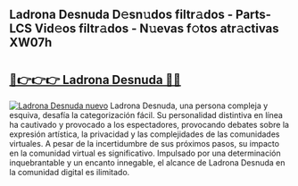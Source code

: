 ## Ladrona Desnuda D𝚎sn𝚞dos filtr𝚊dos - Parts-LCS Vid𝚎os filtr𝚊dos - N𝚞evas f𝚘tos atr𝚊ctivas XW07h

# <h2><a href="http://mb8tyb.tromn.icu/?c=Ladrona+Desnuda">🔗👉👉👉 Ladrona Desnuda 🔗🔗</a></h2>

[![Ladrona Desnuda nuevo](https://i.imgur.com/pEAQMta.gif)](http://mb8tyb.tromn.icu/?c=Ladrona+Desnuda)
Ladrona Desnuda, una persona compleja y esquiva, desafía la categorización fácil. Su personalidad distintiva en línea ha cautivado y provocado a los espectadores, provocando debates sobre la expresión artística, la privacidad y las complejidades de las comunidades virtuales. A pesar de la incertidumbre de sus próximos pasos, su impacto en la comunidad virtual es significativo. Impulsado por una determinación inquebrantable y un encanto innegable, el alcance de Ladrona Desnuda en la comunidad digital es ilimitado.
